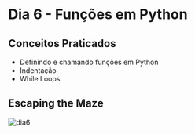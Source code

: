 # Dia 6 - Funções em Python
## Conceitos Praticados


- Definindo e chamando funções em Python
- Indentação
- While Loops

## Escaping the Maze
![dia6](https://github.com/terramotta/100-days-python-bootcamp/assets/53800269/2597adbb-ff25-403d-aca8-e2a240caab6b)


